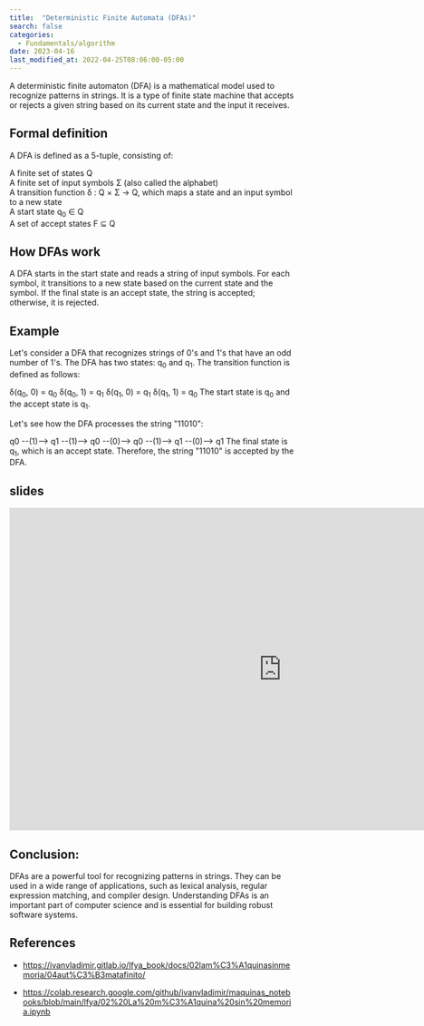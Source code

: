 ```yaml
---
title:  "Deterministic Finite Automata (DFAs)"
search: false
categories: 
  - Fundamentals/algorithm
date: 2023-04-16
last_modified_at: 2022-04-25T08:06:00-05:00
---
```



A deterministic finite automaton (DFA) is a mathematical model used to recognize 
patterns in strings. It is a type of finite state machine that accepts or rejects 
a given string based on its current state and the input it receives.

## Formal definition
A DFA is defined as a 5-tuple, consisting of:

A finite set of states Q \
A finite set of input symbols Σ (also called the alphabet) \
A transition function δ : Q × Σ → Q, which maps a state and an input symbol to a new state \
A start state q<sub>0</sub> ∈ Q \
A set of accept states F ⊆ Q

## How DFAs work
A DFA starts in the start state and reads a string of input symbols. 
For each symbol, it transitions to a new state based on the current state and the symbol. 
If the final state is an accept state, the string is accepted; otherwise, it is rejected.

## Example
Let's consider a DFA that recognizes strings of 0's and 1's that have an odd 
number of 1's. The DFA has two states: q<sub>0</sub> and q<sub>1</sub>. 
The transition function is defined as follows:

δ(q<sub>0</sub>, 0) = q<sub>0</sub>
δ(q<sub>0</sub>, 1) = q<sub>1</sub>
δ(q<sub>1</sub>, 0) = q<sub>1</sub>
δ(q<sub>1</sub>, 1) = q<sub>0</sub>
The start state is q<sub>0</sub> and the accept state is q<sub>1</sub>.

Let's see how the DFA processes the string "11010":

q0 --(1)--> q1 --(1)--> q0 --(0)--> q0 --(1)--> q1 --(0)--> q1
The final state is q<sub>1</sub>, which is an accept state. 
Therefore, the string "11010" is accepted by the DFA.

## slides 
<div class="responsive-wrap">
<!-- this is the embed code provided by Google -->
  <iframe src="https://docs.google.com/presentation/d/18b_TQyfrvZu2krvv_HYpQvWRHYA1fD9iiwvB9uBcJuI/embed?start=false&loop=false&delayms=3000" frameborder="0" width="960" height="569" allowfullscreen="true" mozallowfullscreen="true" webkitallowfullscreen="true"></iframe>
<!-- Google embed ends -->
</div>

## Conclusion:

DFAs are a powerful tool for recognizing patterns in strings. 
They can be used in a wide range of applications, such as lexical analysis,
regular expression matching, and compiler design. Understanding DFAs is an 
important part of computer science and is essential for building robust 
software systems.



## References
- https://ivanvladimir.gitlab.io/lfya_book/docs/02lam%C3%A1quinasinmemoria/04aut%C3%B3matafinito/

- https://colab.research.google.com/github/ivanvladimir/maquinas_notebooks/blob/main/lfya/02%20La%20m%C3%A1quina%20sin%20memoria.ipynb